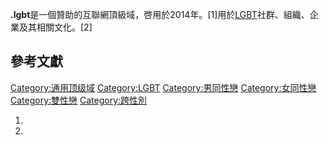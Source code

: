 **.lgbt**是一個贊助的互聯網頂級域，啓用於2014年。\[1\]用於[LGBT](../Page/LGBT.md "wikilink")社群、組織、企業及其相關文化。\[2\]

## 參考文獻

[Category:通用顶级域](https://zh.wikipedia.org/wiki/Category:通用顶级域 "wikilink") [Category:LGBT](https://zh.wikipedia.org/wiki/Category:LGBT "wikilink") [Category:男同性戀](https://zh.wikipedia.org/wiki/Category:男同性戀 "wikilink") [Category:女同性戀](https://zh.wikipedia.org/wiki/Category:女同性戀 "wikilink") [Category:雙性戀](https://zh.wikipedia.org/wiki/Category:雙性戀 "wikilink") [Category:跨性別](https://zh.wikipedia.org/wiki/Category:跨性別 "wikilink")

1.
2.